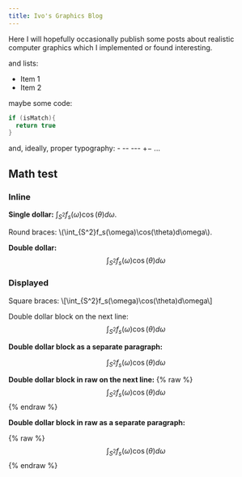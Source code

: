 ```yaml
---
title: Ivo's Graphics Blog
---
```


Here I will hopefully occasionally publish some posts about realistic computer graphics which I implemented or found interesting.

and lists:

* Item 1
* Item 2

maybe some code:

```c++
if (isMatch){
  return true
}
```

and, ideally, proper typography: - -- --- +− ...

## Math test

### Inline

**Single dollar:** $\int_{S^2}f_s(\omega)\cos(\theta)d\omega$.

Round braces: \\(\int_{S^2}f_s(\omega)\cos(\theta)d\omega\\).

**Double dollar:** $$\int_{S^2}f_s(\omega)\cos(\theta)d\omega$$

### Displayed

Square braces: \\[\int_{S^2}f_s(\omega)\cos(\theta)d\omega\\]

Double dollar block on the next line:
$$
\int_{S^2}f_s(\omega)\cos(\theta)d\omega
$$

**Double dollar block as a separate paragraph:**

$$
\int_{S^2}f_s(\omega)\cos(\theta)d\omega
$$

**Double dollar block in raw on the next line:**
{% raw %}
$$
\int_{S^2}f_s(\omega)\cos(\theta)d\omega
$$
{% endraw %}

**Double dollar block in raw as a separate paragraph:**

{% raw %}
$$
\int_{S^2}f_s(\omega)\cos(\theta)d\omega
$$
{% endraw %}
